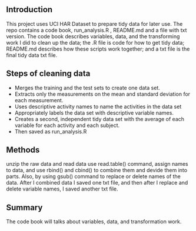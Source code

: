 Introduction 
------
This project uses UCI HAR Dataset to prepare tidy data for later use. The repo contains a code book, run_analysis.R , README.md and a file with txt version.  The code book describes variables, data, and the transforming work I did to clean up the data; the .R file is code for how to get tidy data; README.md describes how these scripts work together; and a txt file is the final tidy data txt file.

Steps of cleaning data
----------
* Merges the training and the test sets to create one data set. 
* Extracts only the measurements on the mean and standard deviation for each measurement. 
* Uses descriptive activity names to name the activities in the data set
* Appropriately labels the data set with descriptive variable names. 
* Creates a second, independent tidy data set with the average of each variable for each activity and each subject. 
* Then saved as run_analysis.R

Methods
-----------
unzip the raw data and read data use read.table() command, assign names to data, and use rbind() and cbind() to combine them and devide them into parts. Also, by using gsub() command to replace or delete names of the data. After I combined data I saved one txt file, and then after I replace and delete variable names, I saved another txt file.

Summary
----------
The code book will talks about variables, data, and transformation work.
